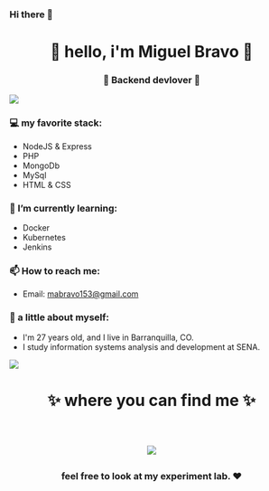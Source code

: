 ### Hi there 👋

<!--
**mabravo153/mabravo153** is a ✨ _special_ ✨ repository because its `README.md` (this file) appears on your GitHub profile.

Here are some ideas to get you started:

- 🔭 I’m currently working on ...
- 🌱 I’m currently learning ...
- 👯 I’m looking to collaborate on ...
- 🤔 I’m looking for help with ...
- 💬 Ask me about ...
- 📫 How to reach me: ...
- 😄 Pronouns: ...
- ⚡ Fun fact: ...
-->
<h1 align="center"> 🤩 hello, i'm Miguel Bravo 🤩 </h1>
<h3 align="center">🚀 Backend devlover 🚀</h3>

<img src="https://yata-apix-a9caea66-ad78-425f-aa08-e292558ebb65.lss.locawebcorp.com.br/b7c7dbff38ae4f419c94ce8d2254b9d9.png"> 

### 💻 my favorite stack:
- NodeJS & Express
- PHP
- MongoDb
- MySql
- HTML & CSS


### 🌱 I’m currently learning:
- Docker
- Kubernetes
- Jenkins


### 📫 How to reach me:
- Email: mabravo153@gmail.com


### 👧 a little about myself:
- I'm 27 years old, and I live in Barranquilla, CO.
- I study information systems analysis and development at SENA.

<img src="https://yata-apix-a9caea66-ad78-425f-aa08-e292558ebb65.lss.locawebcorp.com.br/b7c7dbff38ae4f419c94ce8d2254b9d9.png"> 

<h1 align="center">
✨ where you can find me ✨

  <p align="center"><br/>
   <a href="https://www.linkedin.com/in/miguel-%C3%A1ngel-bravo-martinez-b03128164//">
    <img src="https://img.shields.io/badge/linkedin-miguel--bravo-blue">
  </a>

</p>
</h1>

<h3 align="center"><strong> feel free to look at my experiment lab. ❤ </strong> </h3>
